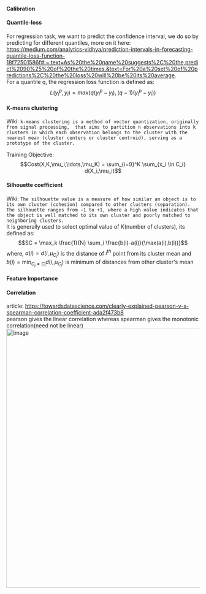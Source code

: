#### Calibration

#### Quantile-loss
For regression task, we want to predict the confidence interval, we do so by predicting for different quantiles, more on it here:
https://medium.com/analytics-vidhya/prediction-intervals-in-forecasting-quantile-loss-function-18f72501586f#:~:text=As%20the%20name%20suggests%2C%20the,predict%2090%25%20of%20the%20times.&text=For%20a%20set%20of%20predictions%2C%20the%20loss%20will%20be%20its%20average.  
For a quantile q, the regression loss function is defined as: $$L(y_i^p,y_i) = max(q(y_i^p-y_i),(q-1)(y_i^p-y_i))$$

#### K-means clustering
Wiki: ```k-means clustering is a method of vector quantization, originally from signal processing, 
that aims to partition n observations into k clusters in which each observation belongs to the cluster with the nearest mean (cluster centers or cluster centroid),
serving as a prototype of the cluster.```    

Training Objective: $$Cost(X,K,\mu_i,\ldots,\mu_K) = \sum_{i=0}^K \sum_{x_i \in C_i} d(X_i,\mu_i)$$

#### Silhouette coefficient
Wiki: ```The silhouette value is a measure of how similar an object is to its own cluster (cohesion) compared to other clusters (separation). 
The silhouette ranges from −1 to +1, where a high value indicates that the object is well matched to its own cluster and poorly matched to neighboring clusters.```  
It is generally used to select optimal value of K(number of clusters), its defined as:
$$SC = \max_k \frac{1}{N} \sum_i \frac{b(i)-a(i)}{\max(a(i),b(i))}$$
where, $a(i)= d(i, \mu_{C_i})$ is the distance of $i^{th}$ point from its cluster mean and $b(i)=\min_{C_j \neq C_i} d(i,\mu_{C_j})$ is minimum of distances from other cluster's mean

#### Feature Importance

#### Correlation
article: https://towardsdatascience.com/clearly-explained-pearson-v-s-spearman-correlation-coefficient-ada2f473b8  
pearson gives the linear correlation whereas spearman gives the monotonic correlation(need not be linear)
<img width="676" alt="image" src="https://user-images.githubusercontent.com/17162465/229291126-49c06c14-adc2-4f05-a31f-bf346e3773bb.png">

